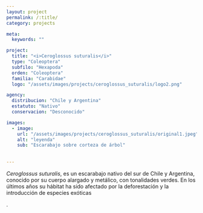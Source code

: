 ```yaml
---
layout: project
permalink: /:title/
category: projects

meta:
  keywords: ""

project:
  title: "<i>Ceroglossus suturalis</i>"
  type: "Coleoptera"
  subfilo: "Hexapoda"
  orden: "Coleoptera"
  familia: "Carabidae"
  logo: "/assets/images/projects/ceroglossus_suturalis/logo2.png"

agency:
  distribucion: "Chile y Argentina"
  estatuto: "Nativo"
  conservacion: "Desconocido"

images:
  - image:
    url: "/assets/images/projects/ceroglossus_suturalis/original1.jpeg"
    alt: "leyenda"
    sub: "Escarabajo sobre corteza de árbol"
  
  
---
```

<p><i>Ceroglossus suturalis</i>, es un escarabajo nativo del sur de Chile y Argentina, conocido por su cuerpo alargado y metálico, con tonalidades verdes. En los últimos años su hábitat ha sido afectado por la deforestación y la introducción de especies exóticas</p>.
